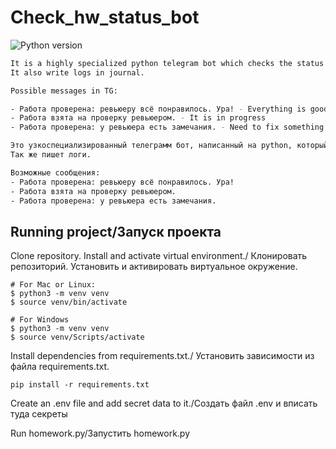 # Check_hw_status_bot
![Python version](https://img.shields.io/badge/python-3.7-yellow)

```sh
It is a highly specialized python telegram bot which checks the status of homework each 10 minutes and send it to you in telegram. 
It also write logs in journal.

Possible messages in TG:

- Работа проверена: ревьюеру всё понравилось. Ура! - Everything is good. Yippee!
- Работа взята на проверку ревьюером. - It is in progress
- Работа проверена: у ревьюера есть замечания. - Need to fix something

Это узкоспециализированный телеграмм бот, написанный на python, который проверяет статус домашнего задания и присылает отчет в телеграмм. 
Так же пишет логи.

Возможные сообщения:
- Работа проверена: ревьюеру всё понравилось. Ура!
- Работа взята на проверку ревьюером.
- Работа проверена: у ревьюера есть замечания.

```

## Running project/Запуск проекта

Clone repository. Install and activate virtual environment./
Клонировать репозиторий. Установить и активировать виртуальное окружение.

```
# For Mac or Linux:
$ python3 -m venv venv
$ source venv/bin/activate

# For Windows
$ python3 -m venv venv
$ source venv/Scripts/activate 
``` 

Install dependencies  from requirements.txt./
Установить зависимости из файла requirements.txt.

```
pip install -r requirements.txt
``` 
Create an .env file and add secret data to it./Создать файл .env и вписать туда секреты

Run homework.py/Запустить homework.py
